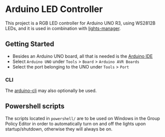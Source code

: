 # Arduino LED Controller
This project is a RGB LED controller for Arduino UNO R3, using WS2812B LEDs, and it is used in combination with [lights-manager](https://github.com/jgutschon/lights-manager).

## Getting Started
- Besides an Arduino UNO board, all that is needed is the [Arduino IDE](https://www.arduino.cc/en/software)
- Select `Arduino UNO` under `Tools` > `Board` > `Arduino AVR Boards`
- Select the port belonging to the UNO under `Tools` > `Port`

### CLI
The [arduino-cli](https://arduino.github.io/arduino-cli/latest/installation/) may also optionally be used. 

## Powershell scripts
The scripts located in `powershell/` are to be used on Windows in the Group Policy Editor in order to automatically turn on and off the lights upon startup/shutdown, otherwise they will always be on. 